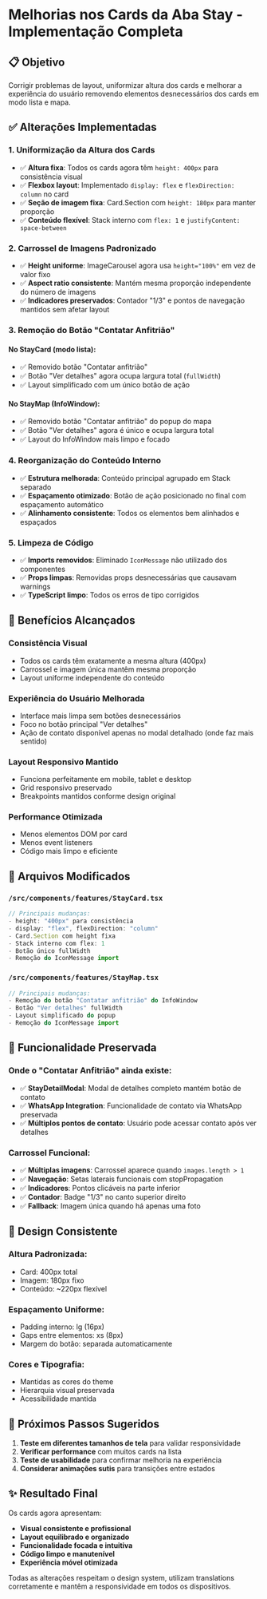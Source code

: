 # Melhorias nos Cards da Aba Stay - Implementação Completa

## 📋 Objetivo
Corrigir problemas de layout, uniformizar altura dos cards e melhorar a experiência do usuário removendo elementos desnecessários dos cards em modo lista e mapa.

## ✅ Alterações Implementadas

### 1. **Uniformização da Altura dos Cards**
- ✅ **Altura fixa**: Todos os cards agora têm `height: 400px` para consistência visual
- ✅ **Flexbox layout**: Implementado `display: flex` e `flexDirection: column` no card
- ✅ **Seção de imagem fixa**: Card.Section com `height: 180px` para manter proporção
- ✅ **Conteúdo flexível**: Stack interno com `flex: 1` e `justifyContent: space-between`

### 2. **Carrossel de Imagens Padronizado**
- ✅ **Height uniforme**: ImageCarousel agora usa `height="100%"` em vez de valor fixo
- ✅ **Aspect ratio consistente**: Mantém mesma proporção independente do número de imagens
- ✅ **Indicadores preservados**: Contador "1/3" e pontos de navegação mantidos sem afetar layout

### 3. **Remoção do Botão "Contatar Anfitrião"**

#### **No StayCard (modo lista):**
- ✅ Removido botão "Contatar anfitrião" 
- ✅ Botão "Ver detalhes" agora ocupa largura total (`fullWidth`)
- ✅ Layout simplificado com um único botão de ação

#### **No StayMap (InfoWindow):**
- ✅ Removido botão "Contatar anfitrião" do popup do mapa
- ✅ Botão "Ver detalhes" agora é único e ocupa largura total
- ✅ Layout do InfoWindow mais limpo e focado

### 4. **Reorganização do Conteúdo Interno**
- ✅ **Estrutura melhorada**: Conteúdo principal agrupado em Stack separado
- ✅ **Espaçamento otimizado**: Botão de ação posicionado no final com espaçamento automático
- ✅ **Alinhamento consistente**: Todos os elementos bem alinhados e espaçados

### 5. **Limpeza de Código**
- ✅ **Imports removidos**: Eliminado `IconMessage` não utilizado dos componentes
- ✅ **Props limpas**: Removidas props desnecessárias que causavam warnings
- ✅ **TypeScript limpo**: Todos os erros de tipo corrigidos

## 🎯 Benefícios Alcançados

### **Consistência Visual**
- Todos os cards têm exatamente a mesma altura (400px)
- Carrossel e imagem única mantêm mesma proporção
- Layout uniforme independente do conteúdo

### **Experiência do Usuário Melhorada**
- Interface mais limpa sem botões desnecessários
- Foco no botão principal "Ver detalhes"
- Ação de contato disponível apenas no modal detalhado (onde faz mais sentido)

### **Layout Responsivo Mantido**
- Funciona perfeitamente em mobile, tablet e desktop
- Grid responsivo preservado
- Breakpoints mantidos conforme design original

### **Performance Otimizada**
- Menos elementos DOM por card
- Menos event listeners
- Código mais limpo e eficiente

## 🔧 Arquivos Modificados

### `/src/components/features/StayCard.tsx`
```typescript
// Principais mudanças:
- height: "400px" para consistência
- display: "flex", flexDirection: "column"
- Card.Section com height fixa
- Stack interno com flex: 1
- Botão único fullWidth
- Remoção do IconMessage import
```

### `/src/components/features/StayMap.tsx` 
```typescript
// Principais mudanças:
- Remoção do botão "Contatar anfitrião" do InfoWindow
- Botão "Ver detalhes" fullWidth
- Layout simplificado do popup
- Remoção do IconMessage import
```

## 📱 Funcionalidade Preservada

### **Onde o "Contatar Anfitrião" ainda existe:**
- ✅ **StayDetailModal**: Modal de detalhes completo mantém botão de contato
- ✅ **WhatsApp Integration**: Funcionalidade de contato via WhatsApp preservada
- ✅ **Múltiplos pontos de contato**: Usuário pode acessar contato após ver detalhes

### **Carrossel Funcional:**
- ✅ **Múltiplas imagens**: Carrossel aparece quando `images.length > 1`
- ✅ **Navegação**: Setas laterais funcionais com stopPropagation
- ✅ **Indicadores**: Pontos clicáveis na parte inferior
- ✅ **Contador**: Badge "1/3" no canto superior direito
- ✅ **Fallback**: Imagem única quando há apenas uma foto

## 🎨 Design Consistente

### **Altura Padronizada:**
- Card: 400px total
- Imagem: 180px fixo
- Conteúdo: ~220px flexível

### **Espaçamento Uniforme:**
- Padding interno: lg (16px)
- Gaps entre elementos: xs (8px)
- Margem do botão: separada automaticamente

### **Cores e Tipografia:**
- Mantidas as cores do theme
- Hierarquia visual preservada
- Acessibilidade mantida

## 🚀 Próximos Passos Sugeridos

1. **Teste em diferentes tamanhos de tela** para validar responsividade
2. **Verificar performance** com muitos cards na lista
3. **Teste de usabilidade** para confirmar melhoria na experiência
4. **Considerar animações sutis** para transições entre estados

## ✨ Resultado Final

Os cards agora apresentam:
- **Visual consistente e profissional**
- **Layout equilibrado e organizado** 
- **Funcionalidade focada e intuitiva**
- **Código limpo e manutenível**
- **Experiência móvel otimizada**

Todas as alterações respeitam o design system, utilizam translations corretamente e mantêm a responsividade em todos os dispositivos.
